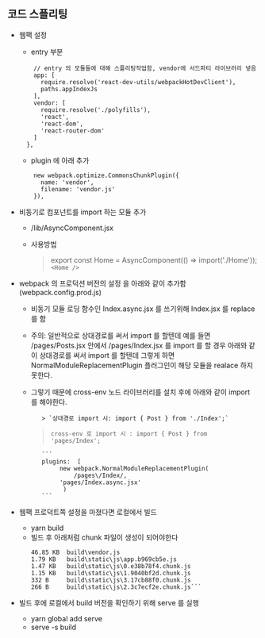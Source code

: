 ## 코드 스플리팅

-   웹팩 설정

    -   entry 부분

    ```entry: {
        // entry 의 모듈들에 대해 스플리팅작업함, vendor에 서드파티 라이브러리 넣음
        app: [
          require.resolve('react-dev-utils/webpackHotDevClient'),
          paths.appIndexJs
        ],
        vendor: [
          require.resolve('./polyfills'),
          'react',
          'react-dom',
          'react-router-dom'
        ]
      },
    ```

    -   plugin 에 아래 추가

    ```plugins: [
        new webpack.optimize.CommonsChunkPlugin({
          name: 'vendor',
          filename: 'vendor.js'
        }),
    ```

-   비동기로 컴포넌트를 import 하는 모듈 추가

    -   /lib/AsyncComponent.jsx
    -   사용방법

        > export const Home = AsyncComponent(() => import('./Home'));  
        > `<Home />`

*   webpack 의 프로덕션 버전의 설정 을 아래와 같이 추가함(webpack.config.prod.js)

    -   비동기 모듈 로딩 함수인 Index.async.jsx 를 쓰기위해 Index.jsx 를 replace 를 함
    -   주의: 일반적으로 상대경로를 써서 import 를 할텐데 예를 들면 /pages/Posts.jsx 안에서 /pages/Index.jsx 를 import 를 할 경우 아래와 같이 상대경로를 써서 import 를 할텐데 그렇게 하면 NormalModuleReplacementPlugin 플러그인이 해당 모듈을 realace 하지 못한다.
    -   그렇기 때문에 cross-env 노드 라이브러리를 설치 후에 아래와 같이 import 를 해야한다.

               > `상대경로 import 시: import { Post } from './Index';`

        > `cross-env 로 import 시 : import { Post } from 'pages/Index';`

               ```
               plugins:  [
               		new webpack.NormalModuleReplacementPlugin(
               			/pages\/Index/,
               	    'pages/Index.async.jsx'
                     )
               ```

-   웹팩 프로덕트쪽 설정을 마쳤다면 로컬에서 빌드

    -   yarn build
    -   빌드 후 아래처럼 chunk 파일이 생성이 되어야한다
        ````
        46.85 KB  build\vendor.js
        1.79 KB   build\static\js\app.b969cb5e.js
        1.47 KB   build\static\js\0.e38b78f4.chunk.js
        1.15 KB   build\static\js\1.9040bf2d.chunk.js
        332 B     build\static\js\3.17cb88f0.chunk.js
        266 B     build\static\js\2.3c7ecf2e.chunk.js```
        ````

-   빌드 후에 로컬에서 build 버전을 확인하기 위해 serve 를 실행
    -   yarn global add serve
    -   serve -s build
